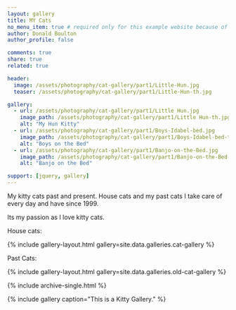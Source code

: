 ```yaml
---
layout: gallery
title: MY Cats
no_menu_item: true # required only for this example website because of menu construction
author: Donald Boulton
author_profile: false

comments: true
share: true
related: true

header:
  image: /assets/photography/cat-gallery/part1/Little-Hun.jpg
  teaser: /assets/photography/cat-gallery/part1/Little-Hun-th.jpg

gallery:
  - url: /assets/photography/cat-gallery/part1/Little Hun.jpg
    image_path: /assets/photography/cat-gallery/part1/Little Hun-th.jpg
    alt: "My Hun Kitty"
  - url: /assets/photography/cat-gallery/part1/Boys-Idabel-bed.jpg
    image_path: /assets/photography/cat-gallery/part1/Boys-Idabel-bed-th.jpg
    alt: "Boys on the Bed"
  - url: /assets/photography/cat-gallery/part1/Banjo-on-the-Bed.jpg
    image_path: /assets/photography/cat-gallery/part1/Banjo-on-the-Bed-th.jpg
    alt: "Banjo on the Bed"

support: [jquery, gallery]
---
```


My kitty cats past and present. House cats and my past cats I take care of every day and have since 1999.

Its my passion as I love kitty cats.

House cats:

{% include gallery-layout.html gallery=site.data.galleries.cat-gallery %}

Past Cats:

{% include gallery-layout.html gallery=site.data.galleries.old-cat-gallery %}

  {% include archive-single.html %}

{% include gallery caption="This is a Kitty Gallery." %}